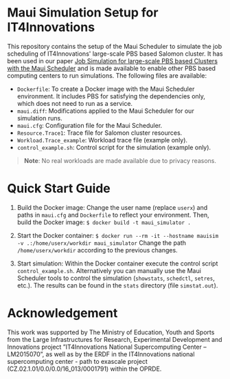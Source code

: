 # Maui Simulation Setup for IT4Innovations
This repository contains the setup of the Maui Scheduler to simulate the job scheduling of IT4Innovations' large-scale PBS based Salomon cluster. It has been used in our paper [Job Simulation for large-scale PBS based Clusters with the Maui Scheduler](https://not_public_yet) and is made available to enable other PBS based computing centers to run simulations. The following files are available:
- `Dockerfile`: To create a Docker image with the Maui Scheduler environment. It includes PBS for satisfying the dependencies only, which does not need to run as a service.
- `maui.diff`: Modifications applied to the Maui Scheduler for our simulation runs.
- `maui.cfg`: Configuration file for the Maui Scheduler.
- `Resource.Trace1`: Trace file for Salomon cluster resources.
- `Workload.Trace_example`: Workload trace file (example only).
- `control_example.sh`: Control script for the simulation (example only).

> **Note**: No real workloads are made available due to privacy reasons.

# Quick Start Guide

1. Build the Docker image:
Change the user name (replace `userx`) and paths in `maui.cfg` and `Dockerfile` to reflect your environment. Then, build the Docker image:
`$ docker build -t maui_simulator .`

2. Start the Docker container:
`$ docker run --rm -it --hostname mauisim -v .:/home/userx/workdir maui_simulator`
Change the path `/home/userx/workdir` according to the previous changes.

3. Start simulation:
Within the Docker container execute the control script `control_example.sh`. Alternatively you can manually use the Maui Scheduler tools to control the simulation (`showstats`, `schedctl`, `setres`, etc.).
The results can be found in the `stats` directory (file `simstat.out`).

# Acknowledgement
This work was supported by The Ministry of Education, Youth and Sports from the Large Infrastructures for Research, Experimental Development and Innovations project ”IT4Innovations National Supercomputing Center – LM2015070”, as well as by the ERDF in the IT4Innovations national supercomputing center - path to exascale project (CZ.02.1.01/0.0/0.0/16_013/0001791) within the OPRDE.
